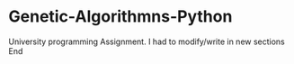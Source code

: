 # Genetic-Algorithmns-Python
University programming Assignment. I had to modify/write in new sections 
End 
